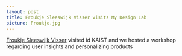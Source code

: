 ```yaml
---
layout: post
title: Froukje Sleeswijk Visser visits My Design Lab
picture: Froukje.jpg
---
```

[Froukje Sleeswijk Visser](http://studiolab.ide.tudelft.nl/studiolab/sleeswijkvisser/) visited id KAIST and we hosted a workshop regarding user insights and personalizing products
